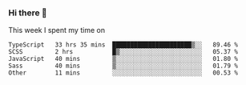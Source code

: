 ### Hi there 👋

<!--
**qiruohan/qiruohan** is a ✨ _special_ ✨ repository because its `README.md` (this file) appears on your GitHub profile.

Here are some ideas to get you started:

- 🔭 I’m currently working on ...
- 🌱 I’m currently learning ...
- 👯 I’m looking to collaborate on ...
- 🤔 I’m looking for help with ...
- 💬 Ask me about ...
- 📫 How to reach me: ...
- 😄 Pronouns: ...
- ⚡ Fun fact: ...
-->

This week I spent my time on 
<!--START_SECTION:waka-->
```text
TypeScript   33 hrs 35 mins  ██████████████████████▒░░   89.46 % 
SCSS         2 hrs           █▒░░░░░░░░░░░░░░░░░░░░░░░   05.37 % 
JavaScript   40 mins         ▒░░░░░░░░░░░░░░░░░░░░░░░░   01.80 % 
Sass         40 mins         ▒░░░░░░░░░░░░░░░░░░░░░░░░   01.79 % 
Other        11 mins         ░░░░░░░░░░░░░░░░░░░░░░░░░   00.53 % 
```
<!--END_SECTION:waka-->
